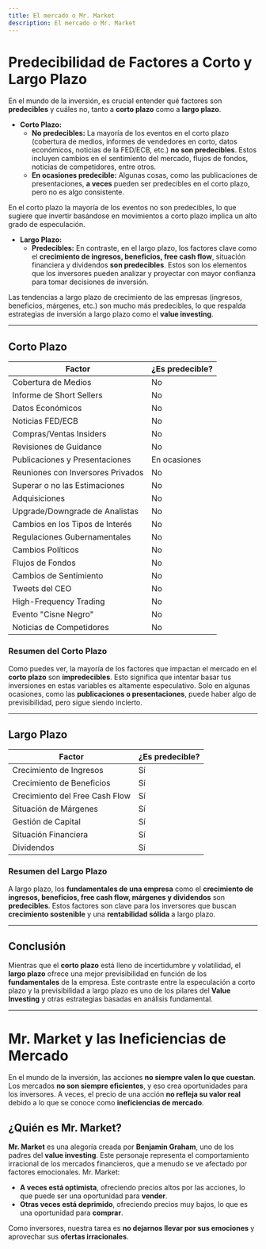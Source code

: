 ```yaml
---
title: El mercado o Mr. Market
description: El mercado o Mr. Market
---
```


# Predecibilidad de Factores a Corto y Largo Plazo

En el mundo de la inversión, es crucial entender qué factores son **predecibles** y cuáles no, tanto a **corto plazo** como a **largo plazo**. 

- **Corto Plazo:**
  - **No predecibles:** La mayoría de los eventos en el corto plazo (cobertura de medios, informes de vendedores en corto, datos económicos, noticias de la FED/ECB, etc.) **no son predecibles**. Estos incluyen cambios en el sentimiento del mercado, flujos de fondos, noticias de competidores, entre otros.
  - **En ocasiones predecible:** Algunas cosas, como las publicaciones de presentaciones, **a veces** pueden ser predecibles en el corto plazo, pero no es algo consistente.

En el corto plazo la mayoría de los eventos no son predecibles, lo que sugiere que invertir basándose en movimientos a corto plazo implica un alto grado de especulación.

- **Largo Plazo:**
  - **Predecibles:** En contraste, en el largo plazo, los factores clave como el **crecimiento de ingresos, beneficios, free cash flow**, situación financiera y dividendos **son predecibles**. Estos son los elementos que los inversores pueden analizar y proyectar con mayor confianza para tomar decisiones de inversión.

Las tendencias a largo plazo de crecimiento de las empresas (ingresos, beneficios, márgenes, etc.) son mucho más predecibles, lo que respalda estrategias de inversión a largo plazo como el **value investing**.

---

## Corto Plazo

| Factor                            | ¿Es predecible? |
| --------------------------------- | --------------- |
| Cobertura de Medios               | No              |
| Informe de Short Sellers          | No              |
| Datos Económicos                  | No              |
| Noticias FED/ECB                  | No              |
| Compras/Ventas Insiders           | No              |
| Revisiones de Guidance            | No              |
| Publicaciones y Presentaciones    | En ocasiones    |
| Reuniones con Inversores Privados | No              |
| Superar o no las Estimaciones     | No              |
| Adquisiciones                     | No              |
| Upgrade/Downgrade de Analistas    | No              |
| Cambios en los Tipos de Interés   | No              |
| Regulaciones Gubernamentales      | No              |
| Cambios Políticos                 | No              |
| Flujos de Fondos                  | No              |
| Cambios de Sentimiento            | No              |
| Tweets del CEO                    | No              |
| High-Frequency Trading            | No              |
| Evento "Cisne Negro"              | No              |
| Noticias de Competidores          | No              |

### Resumen del Corto Plazo

Como puedes ver, la mayoría de los factores que impactan el mercado en el **corto plazo** son **impredecibles**. Esto significa que intentar basar tus inversiones en estas variables es altamente especulativo. Solo en algunas ocasiones, como las **publicaciones o presentaciones**, puede haber algo de previsibilidad, pero sigue siendo incierto.

---

## Largo Plazo

| Factor                         | ¿Es predecible? |
| ------------------------------ | --------------- |
| Crecimiento de Ingresos        | Sí              |
| Crecimiento de Beneficios      | Sí              |
| Crecimiento del Free Cash Flow | Sí              |
| Situación de Márgenes          | Sí              |
| Gestión de Capital             | Sí              |
| Situación Financiera           | Sí              |
| Dividendos                     | Sí              |

### Resumen del Largo Plazo

A largo plazo, los **fundamentales de una empresa** como el **crecimiento de ingresos, beneficios, free cash flow, márgenes y dividendos** son **predecibles**. Estos factores son clave para los inversores que buscan **crecimiento sostenible** y una **rentabilidad sólida** a largo plazo.

---

## Conclusión

Mientras que el **corto plazo** está lleno de incertidumbre y volatilidad, el **largo plazo** ofrece una mejor previsibilidad en función de los **fundamentales** de la empresa. Este contraste entre la especulación a corto plazo y la previsibilidad a largo plazo es uno de los pilares del **Value Investing** y otras estrategias basadas en análisis fundamental.

---

# Mr. Market y las Ineficiencias de Mercado

En el mundo de la inversión, las acciones **no siempre valen lo que cuestan**. Los mercados **no son siempre eficientes**, y eso crea oportunidades para los inversores. A veces, el precio de una acción **no refleja su valor real** debido a lo que se conoce como **ineficiencias de mercado**.

## ¿Quién es Mr. Market?

**Mr. Market** es una alegoría creada por **Benjamin Graham**, uno de los padres del **value investing**. Este personaje representa el comportamiento irracional de los mercados financieros, que a menudo se ve afectado por factores emocionales. Mr. Market:
- **A veces está optimista**, ofreciendo precios altos por las acciones, lo que puede ser una oportunidad para **vender**.
- **Otras veces está deprimido**, ofreciendo precios muy bajos, lo que es una oportunidad para **comprar**.

Como inversores, nuestra tarea es **no dejarnos llevar por sus emociones** y aprovechar sus **ofertas irracionales**.